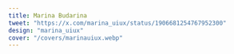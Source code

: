 ```yaml
---
title: Marina Budarina
tweet: "https://x.com/marina_uiux/status/1906681254767952300"
design: "marina_uiux"
cover: "/covers/marinauiux.webp"
---
```


